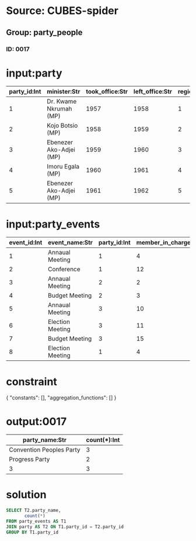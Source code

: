 # Source: CUBES-spider
## Group: party_people
### ID: 0017

# input:party

| party_id:Int | minister:Str | took_office:Str | left_office:Str | region_id:Int | party_name:Str |
|---|---|---|---|---|---|
| 1 | Dr. Kwame Nkrumah (MP) | 1957 | 1958 | 1 | Convention Peoples Party |
| 2 | Kojo Botsio (MP) | 1958 | 1959 | 2 | Progress Party |
| 3 | Ebenezer Ako-Adjei (MP) | 1959 | 1960 | 3 | 3 |
| 4 | Imoru Egala (MP) | 1960 | 1961 | 4 | Convention Union Party |
| 5 | Ebenezer Ako-Adjei (MP) | 1961 | 1962 | 5 | Sinefine Party |

# input:party_events

| event_id:Int | event_name:Str | party_id:Int | member_in_charge_id:Int |
|---|---|---|---|
| 1 | Annaual Meeting | 1 | 4 |
| 2 | Conference | 1 | 12 |
| 3 | Annaual Meeting | 2 | 2 |
| 4 | Budget Meeting | 2 | 3 |
| 5 | Annaual Meeting | 3 | 10 |
| 6 | Election Meeting | 3 | 11 |
| 7 | Budget Meeting | 3 | 15 |
| 8 | Election Meeting | 1 | 4 |

# constraint

{
  "constants": [],
  "aggregation_functions": []
}

# output:0017

| party_name:Str | count(*):Int |
|---|---|
| Convention Peoples Party | 3 |
| Progress Party | 2 |
| 3 | 3 |

# solution

```sql
SELECT T2.party_name,
       count(*)
FROM party_events AS T1
JOIN party AS T2 ON T1.party_id = T2.party_id
GROUP BY T1.party_id
```
